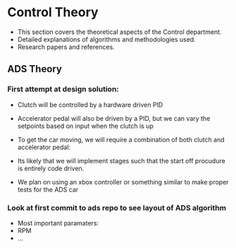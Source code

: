 # Control Theory

- This section covers the theoretical aspects of the Control department.
- Detailed explanations of algorithms and methodologies used.
- Research papers and references.

## ADS Theory

### First attempt at design solution:
* Clutch will be controlled by a hardware driven PID
* Accelerator pedal will also be driven by a PID, but we can vary the setpoints based on input when the clutch is up

* To get the car moving, we will require a combination of both clutch and accelerator pedal:
* Its likely that we will implement stages such that the start off procudure is entirely code driven.

* We plan on using an xbox controller or something similar to make proper tests for the ADS car

### Look at first commit to ads repo to see layout of ADS algorithm

*  Most important paramaters:
*  RPM
*  ...